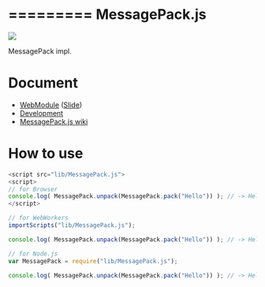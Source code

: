 =========
MessagePack.js
=========

![](https://travis-ci.org/uupaa/MessagePack.js.png)

MessagePack impl.

# Document

- [WebModule](https://github.com/uupaa/WebModule) ([Slide](http://uupaa.github.io/Slide/slide/WebModule/index.html))
- [Development](https://github.com/uupaa/WebModule/wiki/Development)
- [MessagePack.js wiki](https://github.com/uupaa/MessagePack.js/wiki/MessagePack)


# How to use

```js
<script src="lib/MessagePack.js">
<script>
// for Browser
console.log( MessagePack.unpack(MessagePack.pack("Hello")) ); // -> Hello
</script>
```

```js
// for WebWorkers
importScripts("lib/MessagePack.js");

console.log( MessagePack.unpack(MessagePack.pack("Hello")) ); // -> Hello
```

```js
// for Node.js
var MessagePack = require("lib/MessagePack.js");

console.log( MessagePack.unpack(MessagePack.pack("Hello")) ); // -> Hello
```

